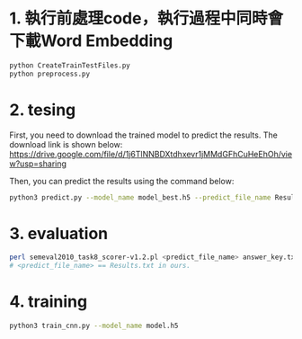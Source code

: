 # 1. 執行前處理code，執行過程中同時會下載Word Embedding
```Bash
python CreateTrainTestFiles.py
python preprocess.py
```
# 2. tesing
First, you need to download the trained model to predict the results. The download link is shown below:<br> 
https://drive.google.com/file/d/1j6TlNNBDXtdhxevr1jMMdGFhCuHeEhOh/view?usp=sharing

Then, you can predict the results using the command below:
```Bash
python3 predict.py --model_name model_best.h5 --predict_file_name Results.txt
```
# 3. evaluation
```Bash
perl semeval2010_task8_scorer-v1.2.pl <predict_file_name> answer_key.txt
# <predict_file_name> == Results.txt in ours.
```
# 4. training
```Bash
python3 train_cnn.py --model_name model.h5
```
